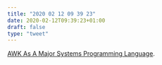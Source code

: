 ```yaml
---
title: "2020 02 12 09 39 23"
date: 2020-02-12T09:39:23+01:00
draft: false
type: "tweet"
---
```

[AWK As A Major Systems Programming Language](http://www.skeeve.com/awk-sys-prog.html).
